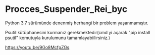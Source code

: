 # Procces_Suspender_Rei_byc
Python 3.7 sürümünde denenmiş herhangi bir problem yaşanmamıştır. 

Psutil kütüphanesini kurmanız gerekmektedir(cmd yi açarak "pip install psutil" komutuyla kurulumunu tamamlayabiilirsiniz.)

https://youtu.be/9Go8McfpZGs

